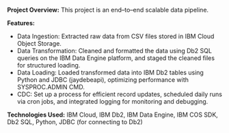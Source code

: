 **Project Overview:** 
This project is an end–to–end scalable data pipeline.

**Features:**
- Data Ingestion: Extracted raw data from CSV files stored in IBM Cloud Object Storage.
- Data Transformation: Cleaned and formatted the data using Db2 SQL queries on the IBM Data Engine platform, and staged the cleaned files for structured loading.
- Data Loading: Loaded transformed data into IBM Db2 tables using Python and JDBC (jaydebeapi), optimizing performance with SYSPROC.ADMIN CMD.
- CDC: Set up a process for efficient record updates, scheduled daily runs via cron jobs, and integrated logging for monitoring and debugging.

**Technologies Used:** IBM Cloud, IBM Db2, IBM Data Engine, IBM COS SDK, Db2 SQL, Python, JDBC (for connecting to Db2)
